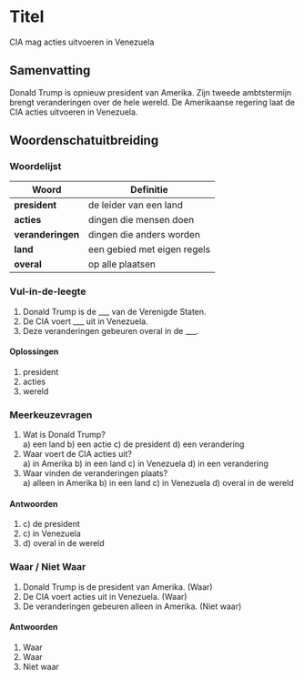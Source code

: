# Titel
CIA mag acties uitvoeren in Venezuela

## Samenvatting
Donald Trump is opnieuw president van Amerika. Zijn tweede ambtstermijn brengt veranderingen over de hele wereld. De Amerikaanse regering laat de CIA acties uitvoeren in Venezuela.

## Woordenschatuitbreiding

### Woordelijst

| Woord | Definitie |
|-------|-----------|
| **president** | de leider van een land |
| **acties** | dingen die mensen doen |
| **veranderingen** | dingen die anders worden |
| **land** | een gebied met eigen regels |
| **overal** | op alle plaatsen |

### Vul-in-de-leegte
1. Donald Trump is de ___ van de Verenigde Staten.
2. De CIA voert ___ uit in Venezuela.
3. Deze veranderingen gebeuren overal in de ___.
#### Oplossingen
1. president
2. acties
3. wereld

### Meerkeuzevragen
1. Wat is Donald Trump?  
a) een land b) een actie c) de president d) een verandering
2. Waar voert de CIA acties uit?  
a) in Amerika b) in een land c) in Venezuela d) in een verandering
3. Waar vinden de veranderingen plaats?  
a) alleen in Amerika b) in een land c) in Venezuela d) overal in de wereld
#### Antwoorden
1. c) de president
2. c) in Venezuela
3. d) overal in de wereld

### Waar / Niet Waar
1. Donald Trump is de president van Amerika. (Waar)
2. De CIA voert acties uit in Venezuela. (Waar)
3. De veranderingen gebeuren alleen in Amerika. (Niet waar)
#### Antwoorden
1. Waar
2. Waar
3. Niet waar